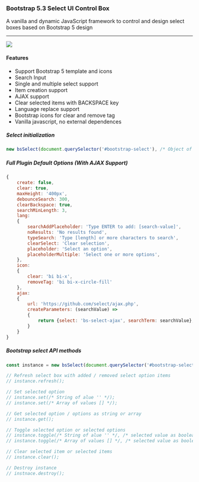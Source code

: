 ### Bootstrap 5.3 Select UI Control Box

A vanilla and dynamic JavaScript framework to control and design select boxes based on Bootstrap 5 design

-----

[![](https://data.jsdelivr.com/v1/package/gh/SmileYzn/bootstrap-select/badge)](https://www.jsdelivr.com/package/gh/SmileYzn/bootstrap-select)

#### Features
- Support Bootstrap 5 template and icons
- Search Input
- Single and multiple select support
- Item creation support
- AJAX support
- Clear selected items with BACKSPACE key
- Language replace support
- Bootstrap icons for clear and remove tag
- Vanilla javascript, no external dependences

##### Select initialization

``` javascript
new bsSelect(document.querySelector('#bootstrap-select'), /* Object of options */);
```

##### Full Plugin Default Options (With AJAX Support)

``` javascript
{
    create: false,
    clear: true,
    maxHeight: '400px',
    debounceSearch: 300,
    clearBackspace: true,
    searchMinLength: 3,
    lang:
    {
        searchAddPlaceholder: 'Type ENTER to add: [search-value]',
        noResults: 'No results found',
        typeSearch: 'Type [length] or more characters to search',
        clearSelect: 'Clear selection',
        placeholder: 'Select an option',
        placeholderMultiple: 'Select one or more options',
    },
    icon:
    {
        clear: 'bi bi-x',
        removeTag: 'bi bi-x-circle-fill'
    },
    ajax:
    {
        url: 'https://github.com/select/ajax.php',
        createParameters: (searchValue) =>
        {
            return {select: 'bs-select-ajax', searchTerm: searchValue};
        }
    }
}
```

##### Bootstrap select API methods

``` javascript
const instance = new bsSelect(document.querySelector('#bootstrap-select'), /* Object of options */);

// Refresh select box with added / removed select option items
// instance.refresh();

// Set selected option
// instance.set(/* String of alue '' */);
// instance.set(/* Array of values [] */);

// Get selected option / options as string or array
// instance.get();

// Toggle selected option or selected options
// instance.toggle(/* String of alue '' */, /* selected value as boolean true or false*/);
// instance.toggle(/* Array of values [] */, /* selected value as boolean true or false*/);

// Clear selected item or selected items
// instance.clear();

// Destroy instance
// instnace.destroy();
```
